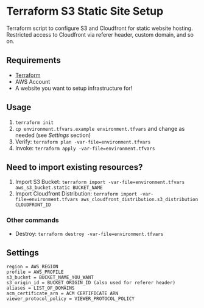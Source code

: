# Terraform S3 Static Site Setup

Terraform script to configure S3 and Cloudfront for static website hosting. Restricted access to Cloudfront via referer header, custom domain, and so on.

## Requirements

- [Terraform](https://learn.hashicorp.com/terraform/getting-started/install)
- AWS Account
- A website you want to setup infrastructure for!

## Usage

1. `terraform init`
1. `cp environment.tfvars.example environment.tfvars` and change as needed (see _Settings_ section)
1. Verify: `terraform plan -var-file=environment.tfvars`
1. Invoke: `terraform apply -var-file=environment.tfvars`

## Need to import existing resources?

1. Import S3 Bucket: `terraform import -var-file=environment.tfvars aws_s3_bucket.static BUCKET_NAME`
1. Import Cloudfront Distribution: `terraform import -var-file=environment.tfvars aws_cloudfront_distribution.s3_distribution CLOUDFRONT_ID`

### Other commands

- Destroy: `terraform destroy -var-file=environment.tfvars`

## Settings

```
region = AWS_REGION
profile = AWS_PROFILE
s3_bucket = BUCKET_NAME_YOU_WANT
s3_origin_id = BUCKET_ORIGIN_ID (also used for referer header)
aliases = LIST_OF_DOMAINS
acm_certificate_arn = ACM CERTIFICATE ARN
viewer_protocol_policy = VIEWER_PROTOCOL_POLICY
```
